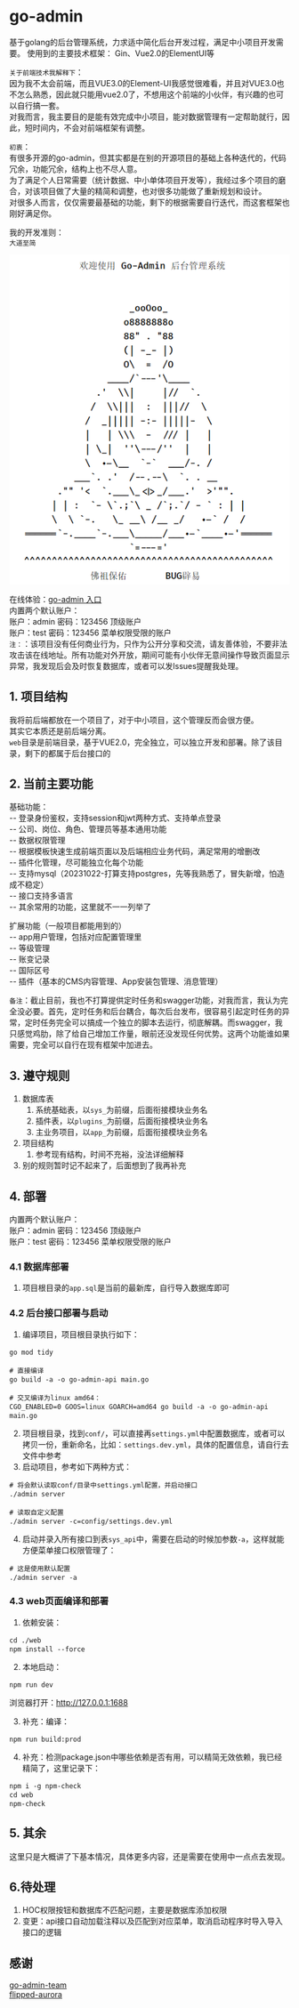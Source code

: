 # go-admin
基于golang的后台管理系统，力求适中简化后台开发过程，满足中小项目开发需要。
使用到的主要技术框架： Gin、Vue2.0的ElementUI等  

`关于前端技术我解释下`：  
因为我不太会前端，而且VUE3.0的Element-UI我感觉很难看，并且对VUE3.0也不怎么熟悉，因此就只能用vue2.0了，不想用这个前端的小伙伴，有兴趣的也可以自行搞一套。  
对我而言，我主要目的是能有效完成中小项目，能对数据管理有一定帮助就行，因此，短时间内，不会对前端框架有调整。
  
`初衷`：  
有很多开源的go-admin，但其实都是在别的开源项目的基础上各种迭代的，代码冗余，功能冗余，结构上也不尽人意。  
为了满足个人日常需要（统计数据、中小单体项目开发等），我经过多个项目的磨合，对该项目做了大量的精简和调整，也对很多功能做了重新规划和设计。  
对很多人而言，仅仅需要最基础的功能，剩下的根据需要自行迭代，而这套框架也刚好满足你。  

我的开发准则：  
`大道至简`

![启动](/logo.png)

在线体验：[go-admin 入口](http://120.48.157.250:60000/)  
内置两个默认账户：  
账户：admin 密码：123456  顶级账户    
账户：test  密码：123456  菜单权限受限的账户  
`注：`：该项目没有任何商业行为，只作为公开分享和交流，请友善体验，不要非法攻击该在线地址。所有功能对外开放，期间可能有小伙伴无意间操作导致页面显示异常，我发现后会及时恢复数据库，或者可以发Issues提醒我处理。  

## 1. 项目结构
我将前后端都放在一个项目了，对于中小项目，这个管理反而会很方便。  
其实它本质还是前后端分离。  
`web`目录是前端目录，基于VUE2.0，完全独立，可以独立开发和部署。除了该目录，剩下的都属于后台接口的  

## 2. 当前主要功能
基础功能：   
-- 登录身份鉴权，支持session和jwt两种方式、支持单点登录   
-- 公司、岗位、角色、管理员等基本通用功能  
-- 数据权限管理   
-- 根据模板快速生成前端页面以及后端相应业务代码，满足常用的增删改   
-- 插件化管理，尽可能独立化每个功能   
-- 支持mysql（20231022-打算支持postgres，先等我熟悉了，冒失新增，怕造成不稳定）  
-- 接口支持多语言  
-- 其余常用的功能，这里就不一一列举了  

扩展功能（一般项目都能用到的）   
-- app用户管理，包括对应配置管理里   
-- 等级管理   
-- 账变记录  
-- 国际区号  
-- 插件（基本的CMS内容管理、App安装包管理、消息管理）  

`备注`：截止目前，我也不打算提供定时任务和swagger功能，对我而言，我认为完全没必要。首先，定时任务和后台耦合，每次后台发布，很容易引起定时任务的异常，定时任务完全可以搞成一个独立的脚本去运行，彻底解耦。而swagger，我只感觉鸡肋，除了给自己增加工作量，眼前还没发现任何优势。这两个功能谁如果需要，完全可以自行在现有框架中加进去。

## 3. 遵守规则
1. 数据库表
   1. 系统基础表，以`sys_`为前缀，后面衔接模块业务名  
   2. 插件表，以`plugins_`为前缀，后面衔接模块业务名  
   3. 主业务项目，以`app_`为前缀，后面衔接模块业务名  
2. 项目结构
   1. 参考现有结构，时间不充裕，没法详细解释  
3. 别的规则暂时记不起来了，后面想到了我再补充  

## 4. 部署
内置两个默认账户：  
账户：admin 密码：123456  顶级账户    
账户：test  密码：123456  菜单权限受限的账户  

### 4.1 数据库部署
1. 项目根目录的`app.sql`是当前的最新库，自行导入数据库即可  

### 4.2 后台接口部署与启动
1. 编译项目，项目根目录执行如下：  
```shell
go mod tidy

# 直接编译
go build -a -o go-admin-api main.go

# 交叉编译为linux amd64：
CGO_ENABLED=0 GOOS=linux GOARCH=amd64 go build -a -o go-admin-api main.go
```
2. 项目根目录，找到`conf/`，可以直接再`settings.yml`中配置数据库，或者可以拷贝一份，重新命名，比如：`settings.dev.yml`，具体的配置信息，请自行去文件中参考
3. 启动项目，参考如下两种方式：
```shell
# 将会默认读取conf/目录中settings.yml配置，并启动接口
./admin server

# 读取自定义配置
./admin server -c=config/settings.dev.yml
```
4. 启动并录入所有接口到表`sys_api`中，需要在启动的时候加参数`-a`，这样就能方便菜单接口权限管理了：
```shell
# 这是使用默认配置
./admin server -a
```

### 4.3 web页面编译和部署
1. 依赖安装：
```shell
cd ./web
npm install --force
```
2. 本地启动：
```shell
npm run dev
```
浏览器打开：http://127.0.0.1:1688

3. 补充：编译：
```shell
npm run build:prod
```
4. 补充：检测package.json中哪些依赖是否有用，可以精简无效依赖，我已经精简了，这里记录下：
```shell
npm i -g npm-check
cd web
npm-check
```


## 5. 其余
这里只是大概讲了下基本情况，具体更多内容，还是需要在使用中一点点去发现。 

## 6.待处理
1. HOC权限按钮和数据库不匹配问题，主要是数据库添加权限
2. 变更：api接口自动加载注释以及匹配到对应菜单，取消启动程序时导入导入接口的逻辑

## 感谢
[go-admin-team](https://github.com/go-admin-team)  
[flipped-aurora](https://github.com/flipped-aurora)
